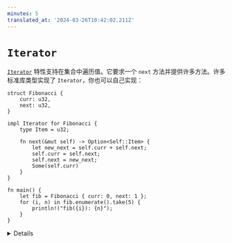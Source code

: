 ```yaml
---
minutes: 5
translated_at: '2024-03-26T10:42:02.211Z'
---
```


# `Iterator`

[`Iterator`][1] 特性支持在集合中遍历值。它要求一个 `next` 方法并提供许多方法。许多标准库类型实现了 `Iterator`，你也可以自己实现：

```rust,editable
struct Fibonacci {
    curr: u32,
    next: u32,
}

impl Iterator for Fibonacci {
    type Item = u32;

    fn next(&mut self) -> Option<Self::Item> {
        let new_next = self.curr + self.next;
        self.curr = self.next;
        self.next = new_next;
        Some(self.curr)
    }
}

fn main() {
    let fib = Fibonacci { curr: 0, next: 1 };
    for (i, n) in fib.enumerate().take(5) {
        println!("fib({i}): {n}");
    }
}
```

<details>

- `Iterator` 特性实现了许多常见的函数式编程操作，如遍历集合（例如 `map`，`filter`，`reduce` 等）。你可以在这个特性中找到所有有关它们的文档。在 Rust 中，这些函数应该产生与等效的命令式实现一样高效的代码。

- `IntoIterator` 是一个使 for 循环工作的特性。它由诸如 `Vec<T>` 以及对它们的引用（如 `&Vec<T>` 和 `&[T]`）的集合类型实现。范围（Ranges）也实现了它。这就是为什么你可以使用 `for i in some_vec { .. }` 遍历一个向量，但 `some_vec.next()` 却不存在。

</details>

[1]: https://doc.rust-lang.org/std/iter/trait.Iterator.html
